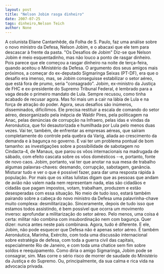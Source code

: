 ```yaml
---
layout: post
title: "Nelson Jobim rasga dinheiro"
date: 2007-07-25
tags: dinheiro,Nelson Teich
author: None
---
```

A colunista Eliane Cantanh&ecirc;de, da Folha&nbsp;de S. Paulo,&nbsp;faz uma an&aacute;lise sobre o novo ministro da Defesa, Nelson Jobim, e o abacaxi que ele tem para descascar &agrave; frente da pasta.
&quot;Os Desafios de Jobim&quot;
Diz-se que Nelson Jobim &eacute; meio esquentadinho, mas n&atilde;o louco a ponto de rasgar dinheiro. Pois parece que ele come&ccedil;ou a rasgar dinheiro na noite de ter&ccedil;a-feira, quando aceitou o Minist&eacute;rio da Defesa.
O argumento dos seus amigos mais pr&oacute;ximos, a come&ccedil;ar do ex-deputado Sigmaringa Seixas (PT-DF), era que o desafio era imenso, mas, se Jobim conseguisse estabilizar o setor a&eacute;reo, que est&aacute; fora de prumo, seria &quot;consagrado&quot;. 
Jobim, ex-ministro da Justi&ccedil;a de FHC e ex-presidente do Supremo Tribunal Federal, &eacute; lembrado para a vaga desde o primeiro mandato de Lula. Sempre recusou, como tinha acabado de recusar agora. Mas foi mais um a cair na l&aacute;bia de Lula e na for&ccedil;a de atra&ccedil;&atilde;o do poder. 
Agora, seus desafios s&atilde;o in&uacute;meros, disseminados, dific&iacute;limos. Ele precisa restituir a escala de comando do setor a&eacute;reo, desorganizado pela in&eacute;pcia de Waldir Pires, pela politicagem na Anac, pelas den&uacute;ncias de corrup&ccedil;&atilde;o na Infraero, pelas idas e vindas da Aeron&aacute;utica, que foi desautorizada e humilhada por Lula pelo menos duas vezes. 
Vai ter, tamb&eacute;m, de enfrentar as empresas a&eacute;reas, que sa&iacute;ram completamente do controle pela quebra da Varig, aliada ao crescimento da demanda e &agrave; bagun&ccedil;a no governo. E vai ter um problema pontual de bom tamanho: as investiga&ccedil;&otilde;es sobre a possibilidade de sabotagem no Cindacta-4, de Manaus, que parou os v&ocirc;os internacionais na madrugada de s&aacute;bado, com efeito cascata sobre os v&ocirc;os dom&eacute;sticos --e, portanto, fonte de novo caos. 
Jobim, portanto, vai ter que anotar na sua mesa de trabalho algumas palavras-chaves: desmando, corrup&ccedil;&atilde;o, sabotagem, gan&acirc;ncia. Misturar tudo e ver o que &eacute; poss&iacute;vel fazer, para dar uma resposta r&aacute;pida &agrave; popula&ccedil;&atilde;o. Por mais que os xiitas lulistas digam que as pessoas que andam de avi&atilde;o n&atilde;o valem nada nem representam nada, elas s&atilde;o cidad&atilde;os e cidad&atilde;s que pagam impostos, votam, trabalham, produzem e est&atilde;o desesperadas com essa situa&ccedil;&atilde;o. 
No meio de tudo isso, estar&aacute; tamb&eacute;m pairando sobre a cabe&ccedil;a do novo ministro da Defesa uma palavrinha-chave muito complexa: desmilitariza&ccedil;&atilde;o. Sinceramente, depois de tudo isso que estamos todos assistindo, &eacute; bem poss&iacute;vel que ocorra um movimento inverso: aprofundar a militariza&ccedil;&atilde;o do setor a&eacute;reo. Pelo menos, uma coisa &eacute; certa: militar n&atilde;o combina com insubordina&ccedil;&atilde;o nem com bagun&ccedil;a. Quer dizer: nunca antes neste pa&iacute;s combinava. Agora, tudo &eacute; diferente. 
E ele, Jobim, n&atilde;o pode esquecer que Defesa n&atilde;o &eacute; apenas setor a&eacute;reo. &Eacute; tamb&eacute;m Aeron&aacute;utica, Marinha, Ex&eacute;rcito, com toda uma discuss&atilde;o internacional sobre estrat&eacute;gia de defesa, com toda a guerra civil das capitais, especialmente Rio de Janeiro, e com toda uma chatice sem fim sobre soldos e reequipamento. 
Como diria o amigo Sigmaringa, Jobim pode se consagrar, sim. Mas corre o s&eacute;rio risco de morrer de saudade do Minist&eacute;rio da Justi&ccedil;a e do Supremo. Ou, principalmente, da sua calma e rica vida na advocacia privada. 